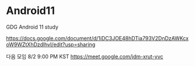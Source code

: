 # Android11
GDG Android 11 study

https://docs.google.com/document/d/1iDC3JOE48hDTia793V2DnDzAWKcxoW9WZtXhDzdlhvI/edit?usp=sharing

다음 모임 8/2 9:00 PM KST
https://meet.google.com/jdm-xrut-yvc
